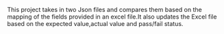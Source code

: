 This project takes in two Json files and compares them based on the mapping of the fields provided in an excel file.It also updates the Excel file based on the expected value,actual value and pass/fail status.
